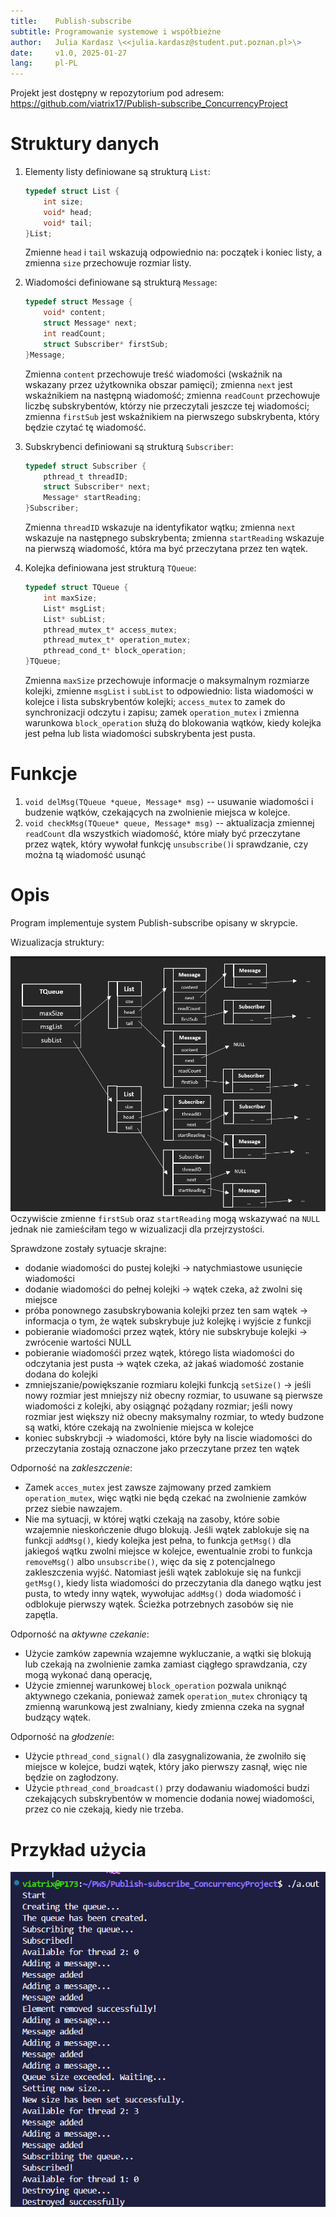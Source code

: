 ```yaml
---
title:    Publish-subscribe
subtitle: Programowanie systemowe i współbieżne
author:   Julia Kardasz \<<julia.kardasz@student.put.poznan.pl>\>
date:     v1.0, 2025-01-27
lang:     pl-PL
---
```


Projekt jest dostępny w repozytorium pod adresem:  
https://github.com/viatrix17/Publish-subscribe_ConcurrencyProject

# Struktury danych

1. Elementy listy definiowane są strukturą `List`:

    ```C
    typedef struct List {
        int size;
        void* head;
        void* tail;
    }List;
    ```

    Zmienne `head` i `tail` wskazują odpowiednio na: początek i koniec listy, a zmienna `size` przechowuje rozmiar listy.
    
2. Wiadomości definiowane są strukturą `Message`:

    ```C
    typedef struct Message {
        void* content;
        struct Message* next;
        int readCount;
        struct Subscriber* firstSub; 
    }Message;
    ```

    Zmienna `content` przechowuje treść wiadomości (wskaźnik na wskazany przez użytkownika obszar pamięci); zmienna `next` jest wskaźnikiem na następną wiadomość; zmienna `readCount` przechowuje liczbę subskrybentów, którzy nie przeczytali jeszcze tej wiadomości; zmienna `firstSub` jest wskaźnikiem na pierwszego subskrybenta, który będzie czytać tę wiadomość.

3. Subskrybenci definiowani są strukturą `Subscriber`:

    ```C
    typedef struct Subscriber {
        pthread_t threadID;
        struct Subscriber* next;
        Message* startReading;
    }Subscriber;
    ```

    Zmienna `threadID` wskazuje na identyfikator wątku; zmienna `next` wskazuje na następnego subskrybenta; zmienna `startReading` wskazuje na pierwszą wiadomość, która ma być przeczytana przez ten wątek.

4. Kolejka definiowana jest strukturą `TQueue`:

    ```C
    typedef struct TQueue {
        int maxSize;
        List* msgList;
        List* subList;
        pthread_mutex_t* access_mutex;
        pthread_mutex_t* operation_mutex;
        pthread_cond_t* block_operation;
    }TQueue;
    ```

    Zmienna `maxSize` przechowuje informacje o maksymalnym rozmiarze kolejki, zmienne `msgList` i `subList` to odpowiednio: lista wiadomości w kolejce i lista subskrybentów kolejki; `access_mutex` to zamek do synchronizacji odczytu i zapisu; zamek `operation_mutex` i zmienna warunkowa `block_operation` służą do blokowania wątków, kiedy kolejka jest pełna lub lista wiadomości subskrybenta jest pusta.
    
# Funkcje

1. `void delMsg(TQueue *queue, Message* msg)` -- usuwanie wiadomości i budzenie wątków, czekających na zwolnienie miejsca w kolejce.
2. `void checkMsg(TQueue* queue, Message* msg)` -- aktualizacja zmiennej `readCount` dla wszystkich wiadomość, które miały być przeczytane przez wątek, który wywołał funkcję `unsubscribe()`i sprawdzanie, czy można tą wiadomość usunąć



# Opis

Program implementuje system Publish-subscribe opisany w skrypcie.

Wizualizacja struktury:

![Wizualizacja struktur](queue_structure.png)
Oczywiście zmienne `firstSub` oraz `startReading` mogą wskazywać na `NULL` jednak nie zamieściłam tego w wizualizacji dla przejrzystości.

Sprawdzone zostały sytuacje skrajne:

* dodanie wiadomości do pustej kolejki -> natychmiastowe usunięcie wiadomości
* dodanie wiadomości do pełnej kolejki -> wątek czeka, aż zwolni się miejsce
* próba ponownego zasubskrybowania kolejki przez ten sam wątek -> informacja o tym, że wątek subskrybuje już kolejkę i wyjście z funkcji
* pobieranie wiadomości przez wątek, który nie subskrybuje kolejki -> zwrócenie wartości NULL
* pobieranie wiadomośći przez wątek, którego lista wiadomości do odczytania jest pusta -> wątek czeka, aż jakaś wiadomość zostanie dodana do kolejki
* zmniejszanie/powiększanie rozmiaru kolejki funkcją `setSize()` -> jeśli nowy rozmiar jest mniejszy niż obecny rozmiar, to usuwane są pierwsze wiadomości z kolejki, aby osiągnąć pożądany rozmiar; jeśli nowy rozmiar jest większy niż obecny maksymalny rozmiar, to wtedy budzone są watki, które czekają na zwolnienie miejsca w kolejce
* koniec subskrybcji -> wiadomości, które były na liscie wiadomości do przeczytania zostają oznaczone jako przeczytane przez ten wątek


Odporność na *zakleszczenie*: 

* Zamek `acces_mutex` jest zawsze zajmowany przed zamkiem `operation_mutex`, więc wątki nie będą czekać na zwolnienie zamków przez siebie nawzajem.
* Nie ma sytuacji, w której wątki czekają na zasoby, które sobie wzajemnie nieskończenie długo blokują. Jeśli wątek zablokuje się na funkcji `addMsg()`, kiedy kolejka jest pełna, to funkcja `getMsg()` dla jakiegoś wątku zwolni miejsce w kolejce, ewentualnie zrobi to funkcja `removeMsg()` albo `unsubscribe()`, więc da się z potencjalnego zakleszczenia wyjść. Natomiast jeśli wątek zablokuje się na funkcji `getMsg()`, kiedy lista wiadomości do przeczytania dla danego wątku jest pusta, to wtedy inny wątek, wywołujac `addMsg()` doda wiadomość i odblokuje pierwszy wątek. Ścieżka potrzebnych zasobów się nie zapętla. 

Odporność na *aktywne czekanie*: 

* Użycie zamków zapewnia wzajemne wykluczanie, a wątki się blokują lub czekają na zwolnienie zamka zamiast ciągłego sprawdzania, czy mogą wykonać daną operację, 
* Użycie zmiennej warunkowej `block_operation` pozwala uniknąć aktywnego czekania, ponieważ zamek `operation_mutex` chroniący tą zmienną warunkową jest zwalniany, kiedy zmienna czeka na sygnał budzący wątek.

Odporność na *głodzenie*: 

* Użycie `pthread_cond_signal()` dla zasygnalizowania, że zwolniło się miejsce w kolejce, budzi wątek, który jako pierwszy zasnął, więc nie będzie on zagłodzony. 
* Użycie `pthread_cond_broadcast()` przy dodawaniu wiadomości budzi czekających subskrybentów w momencie dodania nowej wiadomości, przez co nie czekają, kiedy nie trzeba.

# Przykład użycia

![Przykład użycia programu](console_output.png)




